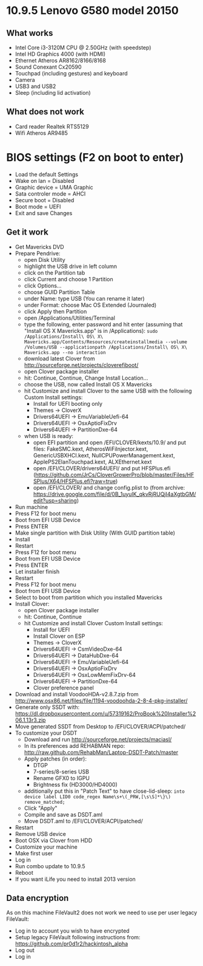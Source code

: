 # 10.9.5 Lenovo G580 model 20150

## What works
* Intel Core i3-3120M CPU @ 2.50GHz (with speedstep)
* Intel HD Graphics 4000 (with HDMI)
* Ethernet Atheros AR8162/8166/8168
* Sound Conexant Cx20590
* Touchpad (including gestures) and keyboard
* Camera
* USB3 and USB2
* Sleep (including lid activation)

## What does not work
* Card reader Realtek RTS5129
* Wifi Atheros AR9485

# BIOS settings (F2 on boot to enter)
* Load the default Settings
* Wake on lan = Disabled
* Graphic device = UMA Graphic
* Sata controler mode = AHCI
* Secure boot = Disabled
* Boot mode = UEFI
* Exit and save Changes

## Get it work

* Get Mavericks DVD
* Prepare Pendrive:
  - open Disk Utility
  - highlight the USB drive in left column
  - click on the Partition tab
  - click Current and choose 1 Partition
  - click Options...
  - choose GUID Partition Table
  - under Name: type USB (You can rename it later)
  - under Format: choose Mac OS Extended (Journaled)
  - click Apply then Partition
  - open /Applications/Utilities/Terminal
  - type the following, enter password and hit enter (assuming that "Install OS X Mavericks.app" is in /Applications):
    ```sudo /Applications/Install\ OS\ X\ Mavericks.app/Contents/Resources/createinstallmedia --volume /Volumes/USB --applicationpath /Applications/Install\ OS\ X\ Mavericks.app --no interaction```
  - download latest Clover from http://sourceforge.net/projects/cloverefiboot/
  - open Clover package installer
  - hit: Continue, Continue, Change Install Location...
  - choose the USB, now called Install OS X Mavericks
  - hit Customize and install Clover to the same USB with the following Custom Install settings:
    * Install for UEFI booting only
    * Themes -> CloverX
    * Drivers64UEFI -> EmuVariableUefi-64
    * Drivers64UEFI -> OsxAptioFixDrv
    * Drivers64UEFI -> PartitionDxe-64
  - when USB is ready:
    * open EFI partition and open /EFI/CLOVER/kexts/10.9/ and put files: FakeSMC.kext, AtherosWiFiInjector.kext, GenericUSBXHCI.kext, NullCPUPowerManagement.kext, ApplePS2ElanTouchpad.kext, ALXEthernet.kext
    * open /EFI/CLOVER/drivers64UEFI/ and put HFSPlus.efi (https://github.com/JrCs/CloverGrowerPro/blob/master/Files/HFSPlus/X64/HFSPlus.efi?raw=true)
    * open /EFI/CLOVER/ and change config.plist to (from archive: https://drive.google.com/file/d/0B_1uyuIK_qkvRjRUQjI4aXgtbGM/edit?usp=sharing)
* Run machine
* Press F12 for boot menu
* Boot from EFI USB Device
* Press ENTER
* Make single partition with Disk Utility (With GUID partition table)
* Install
* Restart
* Press F12 for boot menu
* Boot from EFI USB Device
* Press ENTER
* Let installer finish
* Restart
* Press F12 for boot menu
* Boot from EFI USB Device
* Select to boot from partition which you installed Mavericks
* Install Clover:
  - open Clover package installer
  - hit: Continue, Continue
  - hit Customize and install Clover Custom Install settings:
    * Install for UEFI
    * Install Clover on ESP
    * Themes -> CloverX
    * Drivers64UEFI -> CsmVideoDxe-64
    * Drivers64UEFI -> DataHubDxe-64
    * Drivers64UEFI -> EmuVariableUefi-64
    * Drivers64UEFI -> OsxAptioFixDrv
    * Drivers64UEFI -> OsxLowMemFixDrv-64
    * Drivers64UEFI -> PartitionDxe-64
    * Clover preference panel
* Download and install VoodooHDA-v2.8.7.zip from http://www.osx86.net/files/file/1194-voodoohda-2-8-4-pkg-installer/
* Generate only SSDT with: https://dl.dropboxusercontent.com/u/57319162/ProBook%20Installer%206.1.13r3.zip
* Move generated SSDT from Desktop to /EFI/CLOVER/ACPI/patched/
* To customize your DSDT
  - Download and run http://sourceforge.net/projects/maciasl/
  - In its preferences add REHABMAN repo: http://raw.github.com/RehabMan/Laptop-DSDT-Patch/master
  - Apply patches (in order):
    * DTGP
    * 7-series/8-series USB
    * Rename GFX0 to IGPU
    * Brightness fix (HD3000/HD4000)
  - additionally put this in "Patch Text" to have close-lid-sleep:
    ```into device label LID0 code_regex Name\s+\(_PRW,[\s\S]*\}\) remove_matched;```
  - Click "Apply"
  - Compile and save as DSDT.aml
  - Move DSDT.aml to /EFI/CLOVER/ACPI/patched/
* Restart
* Remove USB device
* Boot OSX via Clover from HDD
* Customize your machine
* Make first user
* Log in
* Run combo update to 10.9.5
* Reboot
* If you want iLife you need to install 2013 version

## Data encryption

As on this machine FileVault2 does not work we need to use per user legacy FileVault:

* Log in to account you wish to have encrypted
* Setup legacy FileVault following instructions from: https://github.com/pr0d1r2/hackintosh_alpha
* Log out
* Log in
